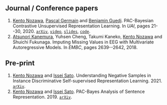 ## Journal / Conference papers

1. <ins>Kento Nozawa</ins>, [Pascal Germain](http://www.pascalgermain.info/) and [Benjamin Guedj](https://bguedj.github.io/). PAC-Bayesian Contrastive Unsupervised Representation Learning. In _UAI_, pages 21--30, 2020. [`arXiv`](https://arxiv.org/abs/1910.04464), [`video`](https://youtu.be/s-PrWBoakw0), [`slides`](assets/pdf/uai2020.pdf), [`code`](http://github.com/nzw0301/pb-contrastive).
1. [Atsunori Kanemura](https://sites.google.com/site/atsukan82/), Yuhsen Cheng, Takumi Kaneko, <ins>Kento Nozawa</ins> and Shuichi Fukunaga. Imputing Missing Values in EEG with Multivariate Autoregressive Models. In _EMBC_, pages 2639--2642, 2018.

## Pre-print

1. <ins>Kento Nozawa</ins> and [Issei Sato](https://www.ml.is.s.u-tokyo.ac.jp/issei-sato-en). Understanding Negative Samples in Instance Discriminative Self-supervised Representation Learning. 2021. [`arXiv`](https://arxiv.org/abs/2102.06866).
1. <ins>Kento Nozawa</ins> and [Issei Sato](https://www.ml.is.s.u-tokyo.ac.jp/issei-sato-en). PAC-Bayes Analysis of Sentence Representation. 2019. [`arXiv`](https://arxiv.org/abs/1902.04247).
